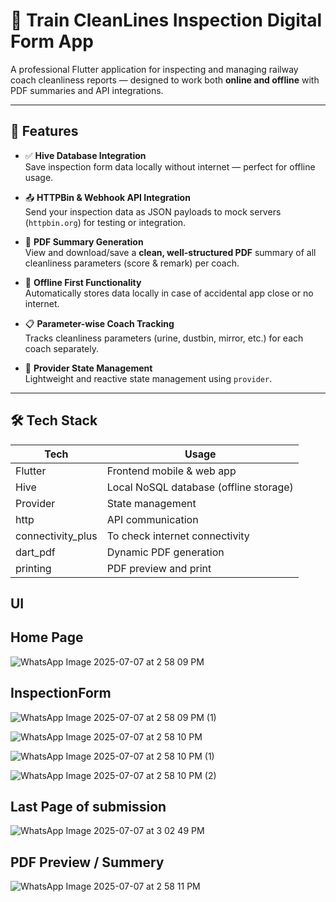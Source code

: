 # 🚆 Train CleanLines Inspection Digital Form App

A professional Flutter application for inspecting and managing railway coach cleanliness reports — designed to work both **online and offline** with PDF summaries and API integrations.

---

## 🌟 Features

- ✅ **Hive Database Integration**  
  Save inspection form data locally without internet — perfect for offline usage.

- 📤 **HTTPBin & Webhook API Integration**  
  Send your inspection data as JSON payloads to mock servers (`httpbin.org`) for testing or integration.

- 🧾 **PDF Summary Generation**  
  View and download/save a **clean, well-structured PDF** summary of all cleanliness parameters (score & remark) per coach.

- 📶 **Offline First Functionality**  
  Automatically stores data locally in case of accidental app close or no internet.

- 📋 **Parameter-wise Coach Tracking**  
  Tracks cleanliness parameters (urine, dustbin, mirror, etc.) for each coach separately.

- 🧠 **Provider State Management**  
  Lightweight and reactive state management using `provider`.

---

## 🛠 Tech Stack

| Tech         | Usage                                    |
|--------------|------------------------------------------|
| Flutter      | Frontend mobile & web app                |
| Hive         | Local NoSQL database (offline storage)   |
| Provider     | State management                         |
| http         | API communication  
| connectivity_plus | To check internet connectivity      |
| dart_pdf     | Dynamic PDF generation                   |
| printing     | PDF preview and print                    |

## UI 
## Home Page
![WhatsApp Image 2025-07-07 at 2 58 09 PM](https://github.com/user-attachments/assets/6789f232-f6f4-4fd8-91d2-b89fcecd7713)

## InspectionForm
![WhatsApp Image 2025-07-07 at 2 58 09 PM (1)](https://github.com/user-attachments/assets/dab712d6-7398-4e54-adfd-4e9ba9471851)

![WhatsApp Image 2025-07-07 at 2 58 10 PM](https://github.com/user-attachments/assets/77100789-6709-488a-87f2-4a613e7ee5b7)

![WhatsApp Image 2025-07-07 at 2 58 10 PM (1)](https://github.com/user-attachments/assets/c850b2b8-677d-4cba-9904-bed2db16f001)

![WhatsApp Image 2025-07-07 at 2 58 10 PM (2)](https://github.com/user-attachments/assets/189d8309-91e2-423d-944d-e1d253f17e5f)

## Last Page of submission
![WhatsApp Image 2025-07-07 at 3 02 49 PM](https://github.com/user-attachments/assets/e587a7ba-6266-4b7d-b127-113350048791)

## PDF Preview / Summery
![WhatsApp Image 2025-07-07 at 2 58 11 PM](https://github.com/user-attachments/assets/b39faea9-1654-404a-ad57-009c526c4d4a)


